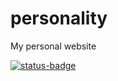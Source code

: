 # personality

My personal website

[![status-badge](https://ci.codeberg.org/api/badges/14212/status.svg)](https://ci.codeberg.org/repos/14212)
